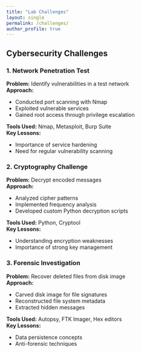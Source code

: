 ```yaml
---
title: "Lab Challenges"
layout: single
permalink: /challenges/
author_profile: true
---
```


## Cybersecurity Challenges

### 1. Network Penetration Test
**Problem:** Identify vulnerabilities in a test network  
**Approach:**
- Conducted port scanning with Nmap
- Exploited vulnerable services
- Gained root access through privilege escalation

**Tools Used:** Nmap, Metasploit, Burp Suite  
**Key Lessons:**
- Importance of service hardening
- Need for regular vulnerability scanning

### 2. Cryptography Challenge
**Problem:** Decrypt encoded messages  
**Approach:**
- Analyzed cipher patterns
- Implemented frequency analysis
- Developed custom Python decryption scripts

**Tools Used:** Python, Cryptool  
**Key Lessons:**
- Understanding encryption weaknesses
- Importance of strong key management

### 3. Forensic Investigation
**Problem:** Recover deleted files from disk image  
**Approach:**
- Carved disk image for file signatures
- Reconstructed file system metadata
- Extracted hidden messages

**Tools Used:** Autopsy, FTK Imager, Hex editors  
**Key Lessons:**
- Data persistence concepts
- Anti-forensic techniques
